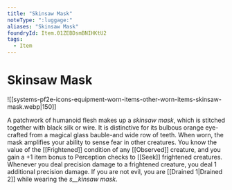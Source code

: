 ```yaml
---
title: "Skinsaw Mask"
noteType: ":luggage:"
aliases: "Skinsaw Mask"
foundryId: Item.01ZEBDsmBNIHKtU2
tags:
  - Item
---
```


# Skinsaw Mask
![[systems-pf2e-icons-equipment-worn-items-other-worn-items-skinsaw-mask.webp|150]]

A patchwork of humanoid flesh makes up a _skinsaw mask_, which is stitched together with black silk or wire. It is distinctive for its bulbous orange eye- crafted from a magical glass bauble-and wide row of teeth. When worn, the mask amplifies your ability to sense fear in other creatures. You know the value of the [[Frightened]] condition of any [[Observed]] creature, and you gain a +1 item bonus to Perception checks to [[Seek]] frightened creatures. Whenever you deal precision damage to a frightened creature, you deal 1 additional precision damage. If you are not evil, you are [[Drained 1|Drained 2]] while wearing the _s__kinsaw mask_.
